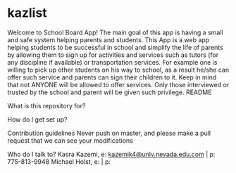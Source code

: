 # kazlist

Welcome to School Board App! The main goal of this app is having a small and safe system helping parents and students.
This App is a web app helping students to be successful in school and simplify the life of parents by allowing them to sign up for activities and services such as tutors (for any discipline if available) or transportation services.
For example one is willing to pick up other students on his way to school, as a result he/she can offer such service and parents can sign their children to it.
Keep in mind that not ANYONE will be allowed to offer services. Only those interviewed or trusted by the school and parent will be given such privilege.
README

What is this repository for?

How do I get set up?

Contribution guidelines
Never push on master, and please make a pull request that we can see your modifications

Who do I talk to?
Kasra Kazemi, e: kazemik4@unlv.nevada.edu.com | p: 775-813-9948
Michael Holst, e: | p:
